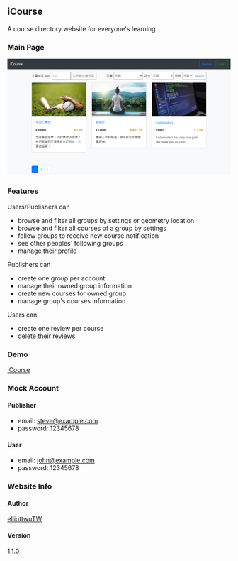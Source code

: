## iCourse
A course directory website for everyone's learning

### Main Page
![](https://raw.githubusercontent.com/elliottwuTW/iCourse/master/public/main-page.png)

### Features

Users/Publishers can

- browse and filter all groups by settings or geometry location
- browse and filter all courses of a group by settings
- follow groups to receive new course notification
- see other peoples' following groups
- manage their profile

Publishers can

- create one group per account
- manage their owned group information
- create new courses for owned group
- manage group's courses information

Users can

- create one review per course
- delete their reviews

### Demo

[iCourse](https://icourse-tw.herokuapp.com/)

### Mock Account
#### Publisher
- email: steve@example.com
- password: 12345678

#### User
- email: john@example.com
- password: 12345678

### Website Info

#### Author

[elliottwuTW](https://github.com/elliottwuTW)

#### Version

1.1.0
